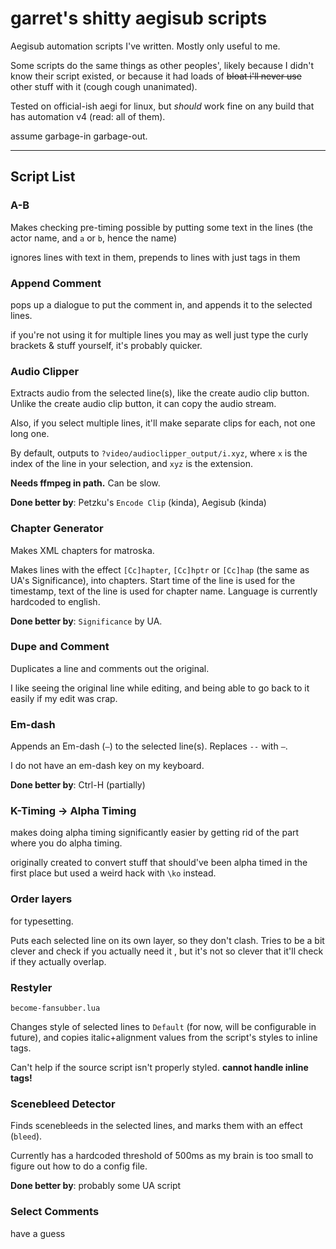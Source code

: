 # garret's shitty aegisub scripts

Aegisub automation scripts I've written.
 Mostly only useful to me.

Some scripts do the same things as other peoples',
 likely because I didn't know their script existed,
 or because it had loads of ~~bloat i'll never use~~ other stuff with it (cough cough unanimated).

Tested on official-ish aegi for linux,
 but _should_ work fine on any build that has automation v4 (read: all of them).

assume garbage-in garbage-out.

----

## Script List

### A-B

Makes checking pre-timing possible
by putting some text in the lines
 (the actor name, and `a` or `b`,
 hence the name)

ignores lines with text in them,
 prepends to lines with just tags in them

### Append Comment

pops up a dialogue to put the comment in, and appends it to the selected lines.

if you're not using it for multiple lines you may as well just type the curly brackets & stuff yourself, it's probably quicker.

### Audio Clipper

Extracts audio from the selected line(s), like the create audio clip button.
Unlike the create audio clip button, it can copy the audio stream.

Also, if you select multiple lines, it'll make separate clips for each, not one long one.

By default, outputs to `?video/audioclipper_output/i.xyz`,
 where `x` is the index of the line in your selection, and `xyz` is the extension.

**Needs ffmpeg in path.**
Can be slow.

**Done better by**: Petzku's `Encode Clip` (kinda), Aegisub (kinda)

### Chapter Generator

Makes XML chapters for matroska.

Makes lines with the effect `[Cc]hapter`, `[Cc]hptr` or `[Cc]hap` (the same as UA's Significance), into chapters. Start time of the line is used for the timestamp, text of the line is used for chapter name.
Language is currently hardcoded to english.

**Done better by**: `Significance` by UA.

### Dupe and Comment

Duplicates a line and comments out the original.

I like seeing the original line while editing,
 and being able to go back to it
 easily if my edit was crap.

### Em-dash

Appends an Em-dash (`—`) to the selected line(s).
Replaces `--` with `—`.

I do not have an em-dash key on my keyboard.

**Done better by**: Ctrl-H (partially)

### K-Timing -> Alpha Timing

makes doing alpha timing significantly easier
 by getting rid of the part where you do alpha timing.

originally created to convert stuff that should've been alpha timed in the first place
 but used a weird hack with `\ko` instead.

### Order layers

for typesetting.

Puts each selected line on its own layer, so they don't clash.
Tries to be a bit clever and check if you actually need it
, but it's not so clever that it'll check if they actually overlap.

### Restyler

`become-fansubber.lua`

Changes style of selected lines to `Default` (for now, will be configurable in future),
 and copies italic+alignment values from the script's styles to inline tags.

Can't help if the source script isn't properly styled.
**cannot handle inline tags!**

### Scenebleed Detector

Finds scenebleeds in the selected lines, and marks them with an effect (`bleed`).

Currently has a hardcoded threshold of 500ms
 as my brain is too small
 to figure out how to do
 a config file.

**Done better by**: probably some UA script

### Select Comments

have a guess

